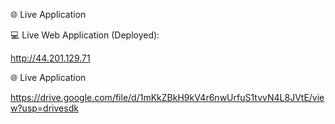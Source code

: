 🌐 Live Application

💻 Live Web Application (Deployed): 

http://44.201.129.71

🌐 Live Application

https://drive.google.com/file/d/1mKkZBkH9kV4r6nwUrfuS1tvvN4L8JVtE/view?usp=drivesdk
